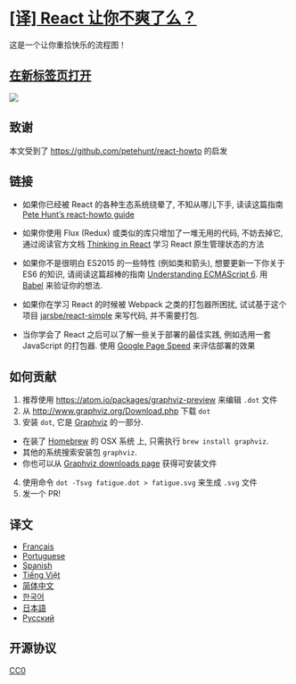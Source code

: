 # [[译] React 让你不爽了么？](https://github.com/gaearon/react-makes-you-sad)
这是一个让你重拾快乐的流程图！

## <a href='https://cdn.rawgit.com/wyvernnot/react-makes-you-sad/master/fatigue.svg' target='_blank'>在新标签页打开</a>

<img src='https://cdn.rawgit.com/wyvernnot/react-makes-you-sad/master/fatigue.svg'>

## 致谢

本文受到了 https://github.com/petehunt/react-howto 的启发

## 链接

* 如果你已经被 React 的各种生态系统绕晕了, 不知从哪儿下手, 读读这篇指南
<a href="https://github.com/petehunt/react-howto" target="_blank">Pete Hunt’s react-howto guide</a>

* 如果你使用 Flux (Redux) 或类似的库只增加了一堆无用的代码, 不妨去掉它, 通过阅读官方文档
<a href="https://facebook.github.io/react/docs/thinking-in-react.html" target="_blank">Thinking in React</a>
学习 React 原生管理状态的方法

* 如果你不是很明白 ES2015 的一些特性 (例如类和箭头), 想要更新一下你关于 ES6 的知识, 请阅读这篇超棒的指南
<a href="https://leanpub.com/understandinges6/read" target="_blank">Understanding ECMAScript 6</a>.
用 <a href="https://babeljs.io/repl/" target="_blank">Babel</a> 来验证你的想法.

* 如果你在学习 React 的时候被 Webpack 之类的打包器所困扰, 试试基于这个项目
<a href="https://github.com/jarsbe/react-simple" target="_blank">jarsbe/react-simple</a>
来写代码, 并不需要打包.

* 当你学会了 React 之后可以了解一些关于部署的最佳实践, 例如选用一套 JavaScript 的打包器.
使用 <a href="https://developers.google.com/speed/pagespeed/">Google Page Speed</a> 来评估部署的效果

## 如何贡献

1. 推荐使用 https://atom.io/packages/graphviz-preview 来编辑 `.dot` 文件
2. 从 http://www.graphviz.org/Download.php 下载 `dot`
3. 安装 `dot`, 它是 [Graphviz](http://www.graphviz.org/) 的一部分.
  * 在装了 [Homebrew](http://www.brew.sh) 的 OSX 系统 上, 只需执行 `brew install graphviz`.
  * 其他的系统搜索安装包 `graphviz`.
  * 你也可以从 [Graphviz downloads page](http://www.graphviz.org/Download.php) 获得可安装文件
4. 使用命令 `dot -Tsvg fatigue.dot > fatigue.svg` 来生成 `.svg` 文件
5. 发一个 PR!

## 译文

- [Français](https://github.com/matteodelabre/react-vous-rend-triste)
- [Portuguese](https://github.com/brunogenaro/react-makes-you-sad)
- [Spanish](https://github.com/jvalen/react-makes-you-sad)
- [Tiếng Việt](https://github.com/petehouston/react-makes-you-sad)
- [简体中文](https://github.com/wyvernnot/react-makes-you-sad)
- [한국어](https://github.com/ehrudxo/react-makes-you-sad)
- [日本語](https://github.com/kuy/react-makes-you-sad)
- [Русский](https://github.com/Sacret/react-makes-you-sad)

## 开源协议

[CC0](https://wiki.creativecommons.org/wiki/CC0)
